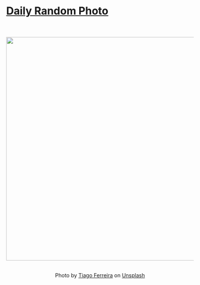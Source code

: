 # [Daily Random Photo](https://www.dailyrandomphoto.com/)

<div align="center">
  <br>
  <br>
  <a href="https://www.dailyrandomphoto.com/p/2024/2024-09-29/"><img src="https://images.unsplash.com/photo-1725489891089-5960671a3433?crop=entropy&cs=tinysrgb&fit=max&fm=jpg&ixid=M3w3NzUwOHwwfDF8cmFuZG9tfHx8fHx8fHx8MTcyNzU3MDU5Nnw&ixlib=rb-4.0.3&q=80&w=1080" width="600px"></a>
  <br>
  <br>
  <p class="has-text-grey">Photo by <a href="https://unsplash.com/@tiago_f_ferreira?utm_source=Daily%20Random%20Photo&amp;utm_medium=referral" target="_blank" rel="noopener noreferrer">Tiago Ferreira</a> on <a href="https://unsplash.com/photos/a-rocky-beach-covered-in-green-moss-and-rocks-KaH2FII8Qfw?utm_source=Daily%20Random%20Photo&amp;utm_medium=referral" target="_blank" rel="noopener noreferrer">Unsplash</a></p>
</div>
